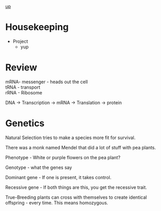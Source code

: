 [up](../index.md)

# Housekeeping

- Project
	- yup

# Review

mRNA- messenger - heads out the cell  
tRNA - transport  
rRNA - Ribosome

DNA -> Transcription -> mRNA -> Translation -> protein

# Genetics

Natural Selection tries to make a species more fit for survival.

There was a monk named Mendel that did a lot of stuff with pea plants.

Phenotype - White or purple flowers on the pea plant?

Genotype - what the genes say

Dominant gene - If one is present, it takes control.

Recessive gene - If both things are this, you get the recessive trait.

True-Breeding plants can cross with themselves to create identical offspring - every time. This means homozygous.
